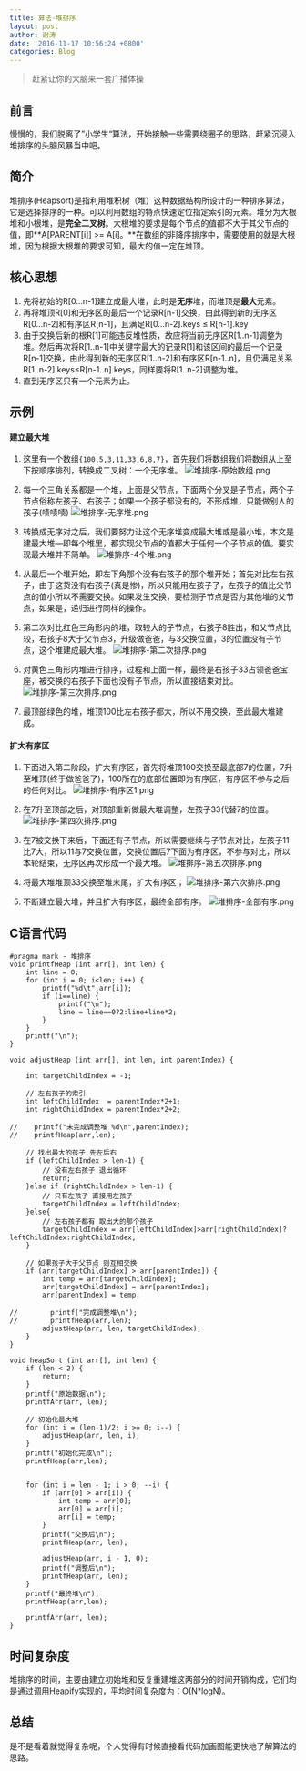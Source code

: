 ```yaml
---
title: 算法-堆排序
layout: post
author: 谢涛
date: '2016-11-17 10:56:24 +0800'
categories: Blog
---
```

>赶紧让你的大脑来一套广播体操

## 前言
慢慢的，我们脱离了”小学生“算法，开始接触一些需要绕圈子的思路，赶紧沉浸入堆排序的头脑风暴当中吧。

## 简介
堆排序(Heapsort)是指利用堆积树（堆）这种数据结构所设计的一种排序算法，它是选择排序的一种。可以利用数组的特点快速定位指定索引的元素。堆分为大根堆和小根堆，是**完全二叉树**。大根堆的要求是每个节点的值都不大于其父节点的值，即**A[PARENT[i]] >= A[i]。**在数组的非降序排序中，需要使用的就是大根堆，因为根据大根堆的要求可知，最大的值一定在堆顶。

## 核心思想
1. 先将初始的R[0…n-1]建立成最大堆，此时是**无序**堆，而堆顶是**最大**元素。
2. 再将堆顶R[0]和无序区的最后一个记录R[n-1]交换，由此得到新的无序区R[0…n-2]和有序区R[n-1]，且满足R[0…n-2].keys ≤ R[n-1].key
3. 由于交换后新的根R[1]可能违反堆性质，故应将当前无序区R[1..n-1]调整为堆。然后再次将R[1..n-1]中关键字最大的记录R[1]和该区间的最后一个记录R[n-1]交换，由此得到新的无序区R[1..n-2]和有序区R[n-1..n]，且仍满足关系R[1..n-2].keys≤R[n-1..n].keys，同样要将R[1..n-2]调整为堆。
4. 直到无序区只有一个元素为止。

## 示例
#### 建立最大堆
1. 这里有一个数组``{100,5,3,11,33,6,8,7}``，首先我们将数组我们将数组从上至下按顺序排列，转换成二叉树：一个无序堆。
![堆排序-原始数组.png](http://upload-images.jianshu.io/upload_images/1319710-8c282060f5437204.png?imageMogr2/auto-orient/strip%7CimageView2/2/w/1240)
2. 每一个三角关系都是一个堆，上面是父节点，下面两个分叉是子节点，两个子节点俗称左孩子、右孩子；如果一个孩子都没有的，不形成堆，只能做别人的孩子(啧啧啧)
![堆排序-无序堆.png](http://upload-images.jianshu.io/upload_images/1319710-0a41008b909e0aa0.png?imageMogr2/auto-orient/strip%7CimageView2/2/w/240)

3. 转换成无序对之后，我们要努力让这个无序堆变成最大堆或是最小堆，本文是建最大堆—即每个堆里，都实现父节点的值都大于任何一个子节点的值。要实现最大堆并不简单。
![堆排序-4个堆.png](http://upload-images.jianshu.io/upload_images/1319710-5b70ccfbfc9a924a.png?imageMogr2/auto-orient/strip%7CimageView2/2/w/340)
4. 从最后一个堆开始，即左下角那个没有右孩子的那个堆开始；首先对比左右孩子，由于这货没有右孩子(真是惨)，所以只能用左孩子了，左孩子的值比父节点的值小所以不需要交换。如果发生交换，要检测子节点是否为其他堆的父节点，如果是，递归进行同样的操作。

5. 第二次对比红色三角形内的堆，取较大的子节点，右孩子8胜出，和父节点比较，右孩子8大于父节点3，升级做爸爸，与3交换位置，3的位置没有子节点，这个堆建成最大堆。
![堆排序-第二次排序.png](http://upload-images.jianshu.io/upload_images/1319710-d65618f5502109fd.png?imageMogr2/auto-orient/strip%7CimageView2/2/w/340)
6. 对黄色三角形内堆进行排序，过程和上面一样，最终是右孩子33占领爸爸宝座，被交换的右孩子下面也没有子节点，所以直接结束对比。
![堆排序-第三次排序.png](http://upload-images.jianshu.io/upload_images/1319710-9018c8392e48d8ca.png?imageMogr2/auto-orient/strip%7CimageView2/2/w/340)

7. 最顶部绿色的堆，堆顶100比左右孩子都大，所以不用交换，至此最大堆建成。

#### 扩大有序区
1. 下面进入第二阶段，扩大有序区，首先将堆顶100交换至最底部7的位置，7升至堆顶(终于做爸爸了)，100所在的底部位置即为有序区，有序区不参与之后的任何对比。
![堆排序-有序区1.png](http://upload-images.jianshu.io/upload_images/1319710-c50440aa4b068f2d.png?imageMogr2/auto-orient/strip%7CimageView2/2/w/340)

9. 在7升至顶部之后，对顶部重新做最大堆调整，左孩子33代替7的位置。
![堆排序-第四次排序.png](http://upload-images.jianshu.io/upload_images/1319710-dfa2c0aafba93f2e.png?imageMogr2/auto-orient/strip%7CimageView2/2/w/340)

10. 在7被交换下来后，下面还有子节点，所以需要继续与子节点对比，左孩子11比7大，所以11与7交换位置，交换位置后7下面为有序区，不参与对比，所以本轮结束，无序区再次形成一个最大堆。
![堆排序-第五次排序.png](http://upload-images.jianshu.io/upload_images/1319710-2f0e72ed50fabc15.png?imageMogr2/auto-orient/strip%7CimageView2/2/w/340)

11. 将最大堆堆顶33交换至堆末尾，扩大有序区；
![堆排序-第六次排序.png](http://upload-images.jianshu.io/upload_images/1319710-e8c22c461cb284c6.png?imageMogr2/auto-orient/strip%7CimageView2/2/w/340)

12. 不断建立最大堆，并且扩大有序区，最终全部有序。
![堆排序-全部有序.png](http://upload-images.jianshu.io/upload_images/1319710-6e53993591ec8035.png?imageMogr2/auto-orient/strip%7CimageView2/2/w/340)

## C语言代码
```
#pragma mark - 堆排序
void printfHeap (int arr[], int len) {
    int line = 0;
    for (int i = 0; i<len; i++) {
        printf("%d\t",arr[i]);
        if (i==line) {
            printf("\n");
            line = line==0?2:line+line*2;
        }
    }
    printf("\n");
}

void adjustHeap (int arr[], int len, int parentIndex) {
    
    int targetChildIndex = -1;
    
    // 左右孩子的索引
    int leftChildIndex  = parentIndex*2+1;
    int rightChildIndex = parentIndex*2+2;
    
//    printf("未完成调整堆 %d\n",parentIndex);
//    printfHeap(arr,len);
    
    // 找出最大的孩子 先左后右
    if (leftChildIndex > len-1) {
        // 没有左右孩子 退出循环
        return;
    }else if (rightChildIndex > len-1) {
        // 只有左孩子 直接用左孩子
        targetChildIndex = leftChildIndex;
    }else{
        // 左右孩子都有 取出大的那个孩子
        targetChildIndex = arr[leftChildIndex]>arr[rightChildIndex]?leftChildIndex:rightChildIndex;
    }
    
    // 如果孩子大于父节点 则互相交换
    if (arr[targetChildIndex] > arr[parentIndex]) {
        int temp = arr[targetChildIndex];
        arr[targetChildIndex] = arr[parentIndex];
        arr[parentIndex] = temp;
        
//        printf("完成调整堆\n");
//        printfHeap(arr,len);
        adjustHeap(arr, len, targetChildIndex);
    }
}

void heapSort (int arr[], int len) {
    if (len < 2) {
        return;
    }
    printf("原始数据\n");
    printfArr(arr, len);

    // 初始化最大堆
    for (int i = (len-1)/2; i >= 0; i--) {
        adjustHeap(arr, len, i);
    }
    printf("初始化完成\n");
    printfHeap(arr,len);
    

    for (int i = len - 1; i > 0; --i) {
        if (arr[0] > arr[i]) {
            int temp = arr[0];
            arr[0] = arr[i];
            arr[i] = temp;
        }
        printf("交换后\n");
        printfHeap(arr, len);

        adjustHeap(arr, i - 1, 0);
        printf("调整后\n");
        printfHeap(arr, len);
    }
    printf("最终堆\n");
    printfHeap(arr,len);
    
    printfArr(arr, len);
}
```
## 时间复杂度
堆排序的时间，主要由建立初始堆和反复重建堆这两部分的时间开销构成，它们均是通过调用Heapify实现的，平均时间复杂度为：O(N*logN)。

## 总结
是不是看着就觉得复杂呢，个人觉得有时候直接看代码加画图能更快地了解算法的思路。